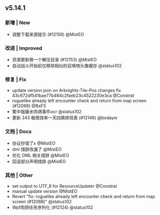 ## v5.14.1

### 新增 | New

* 调整下载来源提示 (#12156) @MistEO

### 改进 | Improved

* 资源更新换一个解压目录 (#12153) @MistEO
* 自动战斗开始前仅移除相似的召唤物头像缓存 @status102

### 修复 | Fix

* update version.json on Arknights-Tile-Pos changes fix 43c672df541bae77b484c2faeb23c4522230e3ca @Constrat
* roguelike already left encounter check and return from map screen (#12088) @BxFS
* 繁中服薩米肉鴿事件ocr @status102
* 更新 243 极限效率一天四换排班表 (#12146) @bodayw

### 文档 | Docs

* 协议抄错了x @MistEO
* dml 措辞改漏了 @MistEO
* 优化 DML 相关措辞 @MistEO
* 回滚部分声明措辞 @MistEO

### 其他 | Other

* set output to UTF_8 for ResourceUpdater @Constrat
* manual update version @MistEO
* Revert "fix: roguelike already left encounter check and return from map screen (#12088)" @status102
* Wpf肉鸽任务序列化 (#12124) @status102
